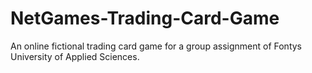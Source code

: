 # NetGames-Trading-Card-Game
An online fictional trading card game for a group assignment of Fontys University of Applied Sciences. 
